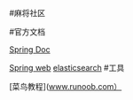 #麻将社区

#官方文档

[Spring Doc](https://spring.io/guides)

[Spring web](https://spring.io/guides/gs/serving-web-content/)
[elasticsearch](https://elasticsearch.cn/explore)
#工具
[](https://git-scm.com/download)

[菜鸟教程](www.runoob.com）
